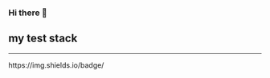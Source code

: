 ### Hi there 👋

<h2>my test stack</h2>
<hr/>
<img src="https://img.shields.io/badge/Spring-6DB33F?style=flat&logo=Spring&logoColor=white"/>
https://img.shields.io/badge/</img src="Spring-6DB33F?style=flat&logo=Spring&logoColor=white"/>

